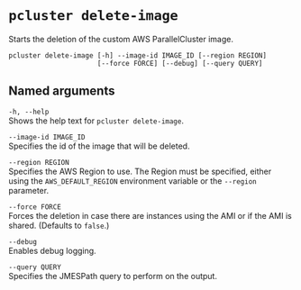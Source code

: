 # `pcluster delete-image`<a name="pcluster.delete-image-v3"></a>

Starts the deletion of the custom AWS ParallelCluster image\.

```
pcluster delete-image [-h] --image-id IMAGE_ID [--region REGION]
                      [--force FORCE] [--debug] [--query QUERY]
```

## Named arguments<a name="pcluster-v3.delete-image.namedargs"></a>

`-h, --help`  
Shows the help text for `pcluster delete-image`\.

`--image-id IMAGE_ID`  
Specifies the id of the image that will be deleted\.

`--region REGION`  
Specifies the AWS Region to use\. The Region must be specified, either using the `AWS_DEFAULT_REGION` environment variable or the `--region` parameter\.

`--force FORCE`  
Forces the deletion in case there are instances using the AMI or if the AMI is shared\. \(Defaults to `false`\.\)

`--debug`  
Enables debug logging\.

`--query QUERY`  
Specifies the JMESPath query to perform on the output\.